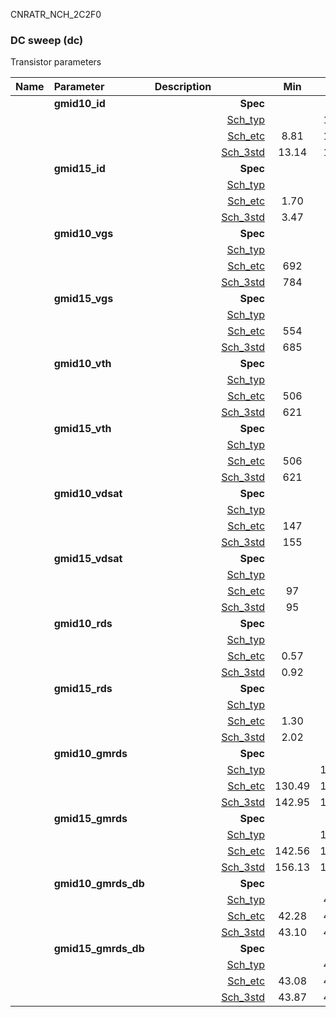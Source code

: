 CNRATR_NCH_2C2F0

### DC sweep (dc)

Transistor parameters



|**Name**|**Parameter**|**Description**| |**Min**|**Typ**|**Max**| Unit|
|:---|:---|:---|---:|:---:|:---:|:---:| ---:|
||**gmid10\_id** | | **Spec**  |  | **0.00** |  | **uA** |
| | | |<a href='results/dc_Sch_typical.html'>Sch_typ</a>| | 14.68 |  | |
| | | |<a href='results/dc_Sch_etc.html'>Sch_etc</a>|8.81 | 15.04 | 26.87 | |
| | | |<a href='results/dc_Sch_mc.html'>Sch_3std</a>|13.14 | 14.94 | 16.75 | |
||**gmid15\_id** | | **Spec**  |  | **0.00** |  | **uA** |
| | | |<a href='results/dc_Sch_typical.html'>Sch_typ</a>| | 4.98 |  | |
| | | |<a href='results/dc_Sch_etc.html'>Sch_etc</a>|1.70 | 4.47 | 10.93 | |
| | | |<a href='results/dc_Sch_mc.html'>Sch_3std</a>|3.47 | 5.00 | 6.53 | |
||**gmid10\_vgs** | | **Spec**  |  | **0** |  | **mV** |
| | | |<a href='results/dc_Sch_typical.html'>Sch_typ</a>| | 800 |  | |
| | | |<a href='results/dc_Sch_etc.html'>Sch_etc</a>|692 | 795 | 899 | |
| | | |<a href='results/dc_Sch_mc.html'>Sch_3std</a>|784 | 802 | 819 | |
||**gmid15\_vgs** | | **Spec**  |  | **0** |  | **mV** |
| | | |<a href='results/dc_Sch_typical.html'>Sch_typ</a>| | 708 |  | |
| | | |<a href='results/dc_Sch_etc.html'>Sch_etc</a>|554 | 683 | 815 | |
| | | |<a href='results/dc_Sch_mc.html'>Sch_3std</a>|685 | 708 | 732 | |
||**gmid10\_vth** | | **Spec**  |  | **0** |  | **mV** |
| | | |<a href='results/dc_Sch_typical.html'>Sch_typ</a>| | 633 |  | |
| | | |<a href='results/dc_Sch_etc.html'>Sch_etc</a>|506 | 618 | 730 | |
| | | |<a href='results/dc_Sch_mc.html'>Sch_3std</a>|621 | 633 | 645 | |
||**gmid15\_vth** | | **Spec**  |  | **0** |  | **mV** |
| | | |<a href='results/dc_Sch_typical.html'>Sch_typ</a>| | 633 |  | |
| | | |<a href='results/dc_Sch_etc.html'>Sch_etc</a>|506 | 618 | 730 | |
| | | |<a href='results/dc_Sch_mc.html'>Sch_3std</a>|621 | 633 | 645 | |
||**gmid10\_vdsat** | | **Spec**  |  | **0** |  | **mV** |
| | | |<a href='results/dc_Sch_typical.html'>Sch_typ</a>| | 160 |  | |
| | | |<a href='results/dc_Sch_etc.html'>Sch_etc</a>|147 | 164 | 182 | |
| | | |<a href='results/dc_Sch_mc.html'>Sch_3std</a>|155 | 161 | 167 | |
||**gmid15\_vdsat** | | **Spec**  |  | **0** |  | **mV** |
| | | |<a href='results/dc_Sch_typical.html'>Sch_typ</a>| | 103 |  | |
| | | |<a href='results/dc_Sch_etc.html'>Sch_etc</a>|97 | 98 | 101 | |
| | | |<a href='results/dc_Sch_mc.html'>Sch_3std</a>|95 | 103 | 111 | |
||**gmid10\_rds** | | **Spec**  |  | **0.00** |  | **MOhm** |
| | | |<a href='results/dc_Sch_typical.html'>Sch_typ</a>| | 0.99 |  | |
| | | |<a href='results/dc_Sch_etc.html'>Sch_etc</a>|0.57 | 1.04 | 2.23 | |
| | | |<a href='results/dc_Sch_mc.html'>Sch_3std</a>|0.92 | 1.00 | 1.08 | |
||**gmid15\_rds** | | **Spec**  |  | **0.00** |  | **MOhm** |
| | | |<a href='results/dc_Sch_typical.html'>Sch_typ</a>| | 2.39 |  | |
| | | |<a href='results/dc_Sch_etc.html'>Sch_etc</a>|1.30 | 3.95 | 9.57 | |
| | | |<a href='results/dc_Sch_mc.html'>Sch_3std</a>|2.02 | 2.42 | 2.83 | |
||**gmid10\_gmrds** | | **Spec**  |  | **0.00** |  | **V** |
| | | |<a href='results/dc_Sch_typical.html'>Sch_typ</a>| | 145.49 |  | |
| | | |<a href='results/dc_Sch_etc.html'>Sch_etc</a>|130.49 | 145.98 | 162.70 | |
| | | |<a href='results/dc_Sch_mc.html'>Sch_3std</a>|142.95 | 145.12 | 147.29 | |
||**gmid15\_gmrds** | | **Spec**  |  | **0.00** |  | **V** |
| | | |<a href='results/dc_Sch_typical.html'>Sch_typ</a>| | 159.73 |  | |
| | | |<a href='results/dc_Sch_etc.html'>Sch_etc</a>|142.56 | 156.95 | 177.56 | |
| | | |<a href='results/dc_Sch_mc.html'>Sch_3std</a>|156.13 | 159.47 | 162.81 | |
||**gmid10\_gmrds\_db** | | **Spec**  |  | **0.00** |  | **dB** |
| | | |<a href='results/dc_Sch_typical.html'>Sch_typ</a>| | 43.26 |  | |
| | | |<a href='results/dc_Sch_etc.html'>Sch_etc</a>|42.28 | 43.28 | 44.22 | |
| | | |<a href='results/dc_Sch_mc.html'>Sch_3std</a>|43.10 | 43.23 | 43.36 | |
||**gmid15\_gmrds\_db** | | **Spec**  |  | **0.00** |  | **dB** |
| | | |<a href='results/dc_Sch_typical.html'>Sch_typ</a>| | 44.06 |  | |
| | | |<a href='results/dc_Sch_etc.html'>Sch_etc</a>|43.08 | 43.91 | 44.98 | |
| | | |<a href='results/dc_Sch_mc.html'>Sch_3std</a>|43.87 | 44.05 | 44.23 | |

